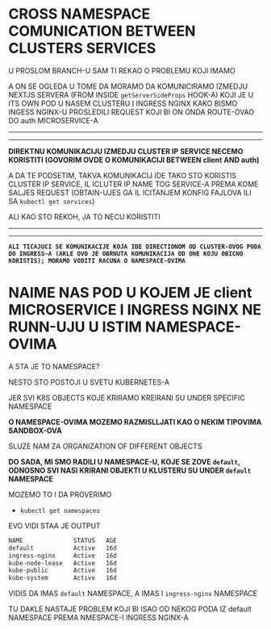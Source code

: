 # CROSS NAMESPACE COMUNICATION BETWEEN CLUSTERS SERVICES

U PROSLOM BRANCH-U SAM TI REKAO O PROBLEMU KOJI IMAMO

A ON SE OGLEDA U TOME DA MORAMO DA KOMUNICIRAMO IZMEDJU NEXTJS SERVERA (FROM INSIDE `getServerSideProps` HOOK-A) KOJI JE U ITS OWN POD U NASEM CLUSTERU I INGRESS NGINX KAKO BISMO INGESS NGINX-U PROSLEDILI REQUEST KOJI BI ON ONDA ROUTE-OVAO DO auth MICROSERVICE-A

***
***

**DIREKTNU KOMUNIKACIJU IZMEDJU CLUSTER IP SERVICE NECEMO KORISTITI (GOVORIM OVDE O KOMUNIKACIJI BETWEEN client AND auth)**

A DA TE PODSETIM, TAKVA KOMUNIKACIJ IDE TAKO STO KORISTIS CLUSTER IP SERVICE, IL ICLUTER IP NAME TOG SERVICE-A PREMA KOME SALJES REQUEST (OBTAIN-UJES GA IL ICITANJEM KONFIG FAJLOVA ILI SA `kubectl get services`)

ALI KAO STO REKOH, JA TO NECU KORISTITI

***
***

**`ALI TICAJUCI SE KOMUNIKACIJE KOJA IDE DIRECTIONOM OD CLUSTER-OVOG PODA DO INGRESS-A (AKLE OVO JE OBRNUTA KOMUNIKACIJA OD ONE KOJU OBICNO KORISTIS); MORAMO VODITI RACUNA O NAMESPACE-OVIMA`**

# NAIME NAS POD U KOJEM JE client MICROSERVICE I INGRESS NGINX NE RUNN-UJU U ISTIM NAMESPACE-OVIMA

A STA JE TO NAMESPACE?

NESTO STO POSTOJI U SVETU KUBERNETES-A

JER SVI K8S OBJECTS KOJE KRIRAMO KREIRANI SU UNDER SPECIFIC NAMESPACE

**O NAMESPACE-OVIMA MOZEMO RAZMISLLJATI KAO O NEKIM TIPOVIMA SANDBOX-OVA**

SLUZE NAM ZA ORGANIZATION OF DIFFERENT OBJECTS

**DO SADA, MI SMO RADILI U NAMESPACE-U, KOJE SE ZOVE `default`, ODNOSNO SVI NASI KRIRANI OBJEKTI U KLUSTERU SU UNDER `default` NAMESPACE**

MOZEMO TO I DA PROVERIMO

- `kubectl get namespaces`

EVO VIDI STAA JE OUTPUT

```zsh
NAME              STATUS   AGE
default           Active   16d
ingress-nginx     Active   16d
kube-node-lease   Active   16d
kube-public       Active   16d
kube-system       Active   16d
```

VIDIS DA IMAS `default` NAMESPACE, A IMAS I `ingress-nginx` NAMESPACE

TU DAKLE NASTAJE PROBLEM KOJI BI ISAO OD NEKOG PODA IZ default NAMESPACE PREMA NMESPACE-I INGRESS NGINX-A
